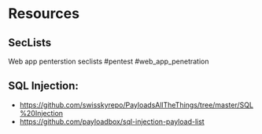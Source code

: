 # Resources

## SecLists
Web app penterstion seclists #pentest #web_app_penetration

## SQL Injection: 
* https://github.com/swisskyrepo/PayloadsAllTheThings/tree/master/SQL%20Injection 
* https://github.com/payloadbox/sql-injection-payload-list
